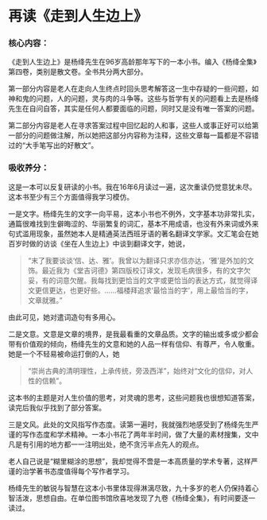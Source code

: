 # 再读《走到人生边上》

### 核心内容：

《走到人生边上》是杨绛先生在96岁高龄那年写下的一本小书。编入《杨绛全集》第四卷，类别是散文卷。全书共分两大部分。

第一部分内容是老人在走向人生终点时回头思考解答这一生中存疑的一些问题，如神和鬼的问题，人的问题，灵与肉的斗争等。这些与哲学有关的问题看上去是杨绛先生在自问自答，其实是任何人都要面临的问题，同时又是没有唯一答案的问题。

第二部分内容是老人在寻求答案过程中回忆起的人和事，这些人或事正好可以给第一部分的问题做注解，所以她把这部分内容称为注释，这些文章每一篇都是不容错过的“大手笔写出的好散文”。

### 吸收养分：

这是一本可以反复研读的小书。我在16年6月读过一遍，这次重读仍觉意犹未尽。这本书至少有三个方面值得我学习模仿。

一是文字。杨绛先生的文字一向平易，这本小书也不例外，文字基本功非常扎实，通篇很难找到生僻晦涩的、华丽繁复的词汇，基本不用成语，也没有外来词或外来句式滥用现象，虽然她本人是精通英法西班牙语的著名翻译文学家。文汇笔会在她百岁时做的访谈《坐在人生边上》中谈到翻译文字，她说，

>“末了我要谈谈‘信、达、雅’。我曾以为翻译只求亦信亦达，‘雅’是外加的文饰。最近我为《堂吉诃德》第四版校订译文，发现毛病很多，有的文字欠妥，有的词意欠醒。我每找到更恰当的文字或更恰当的表达方式，就觉得译文更信更达，也更好些。……福楼拜追求‘最恰当的字’，用上最恰当的字，文章就雅。”

由此可见，她对遣词造句有多用心。

二是文意。文意是文章的境界，是我最看重的文章品质。文字的输出或多或少都会带有价值观的倾向，杨绛先生的文意和她的人品一样有信仰、有尊严，令人敬重。她是一个不轻易被命运打倒的人，她

>“崇尚古典的清明理性，上承传统，旁汲西洋”，始终对“文化的信仰，对人性的信赖”。

这本书的主题是对人生价值的思考，对灵魂的思考，这些问题我也很想知道答案，读完后我似乎找到了部分答案。

三是文风。此处的文风指写作态度。读第一遍时，我就强烈地感受到了杨绛先生严谨的写作态度和学术精神。一本小书花了两年半时间，做了大量的素材搜集，文中凡是有引用的地方都一一注明出处，绝不贪污半点先人的观点。

老人自己说是“糊里糊涂的思想”，我却觉得不啻是一本高质量的学术专著，这样严谨的治学著书态度值得每个写作者学习。

杨绛先生的敏锐与智慧在这本小书里体现得淋漓尽致，九十多岁的老人仍保持着心智活泼，思想自由。在单位图书馆欣喜地发现了九卷《杨绛全集》，有时间要逐一读过。
